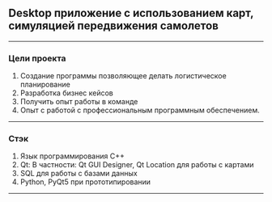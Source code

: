 ## Desktop приложение с использованием карт, симуляцией передвижения самолетов
---

### Цели проекта
1. Создание программы позволяющее делать логистическое планирование
2. Разработка бизнес кейсов
3. Получить опыт работы в команде
3. Опыт с работой с профессиональным программным обеспечением.


---
### Стэк 
1. Язык программирования C++ 
2. Qt: В частности: Qt GUI Designer, Qt Location для работы с картами
3. SQL для работы с базами данных
4. Python, PyQt5 при прототипировании
 
 ---
 
### 